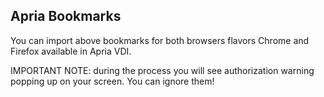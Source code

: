 ## Apria Bookmarks

You can import above bookmarks for both browsers flavors Chrome and Firefox available in Apria VDI.

IMPORTANT NOTE: during the process you will see authorization warning popping up on your screen. You can ignore them!
